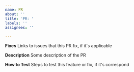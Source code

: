 ```yaml
---
name: PR
about: ''
title: 'PR: '
labels: ''
assignees: ''

---
```


**Fixes**
Links to issues that this PR fix, if it's applicable

**Description**
Some description of the PR

**How to Test**
Steps to test this feature or fix, if it's correspond
